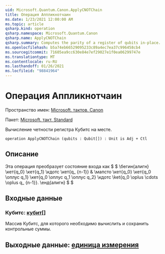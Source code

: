 ```yaml
---
uid: Microsoft.Quantum.Canon.ApplyCNOTChain
title: Операция Аппликнотчаин
ms.date: 1/23/2021 12:00:00 AM
ms.topic: article
qsharp.kind: operation
qsharp.namespace: Microsoft.Quantum.Canon
qsharp.name: ApplyCNOTChain
qsharp.summary: Computes the parity of a register of qubits in-place.
ms.openlocfilehash: b5a74eb66529095233c89a4ec7ea37c996458cb4
ms.sourcegitcommit: 71605ea9cc630e84e7ef29027e1f0ea06299747e
ms.translationtype: MT
ms.contentlocale: ru-RU
ms.lasthandoff: 01/26/2021
ms.locfileid: "98841964"
---
```

# <a name="applycnotchain-operation"></a>Операция Аппликнотчаин

Пространство имен: [Microsoft. тактов. Canon](xref:Microsoft.Quantum.Canon)

Пакет: [Microsoft. такт. Standard](https://nuget.org/packages/Microsoft.Quantum.Standard)


Вычисление четности регистра Кубитс на месте.

```qsharp
operation ApplyCNOTChain (qubits : Qubit[]) : Unit is Adj + Ctl
```


## <a name="description"></a>Описание

Эта операция преобразует состояние входа как $ $ \бегин{алигн} \кет{q_0} \кет{q_1} \кдотс \кет{q_ {n-1}} & \мапсто \кет{q_0} \кет{q_0 \оплус q_1} \кет{q_0 \оплус q_1 \оплус q_2} \кдотс \ket{q_0 \oplus \cdots \oplus q_ {n-1}}.
\енд{алигн} $ $

## <a name="input"></a>Входные данные

### <a name="qubits--qubit"></a>Кубитс: [кубит](xref:microsoft.quantum.lang-ref.qubit)[]

Массив Кубитс, для которого необходимо вычислить и сохранить контрольные суммы.



## <a name="output--unit"></a>Выходные данные: [единица измерения](xref:microsoft.quantum.lang-ref.unit)

